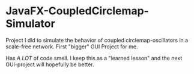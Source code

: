 # JavaFX-CoupledCirclemap-Simulator
Project I did to simulate the behavior of coupled circlemap-oscillators in a scale-free network. First "bigger" GUI Project for me.

Has _A LOT_ of code smell. I keep this as a "learned lesson" and the next GUI-project will hopefully be better.
